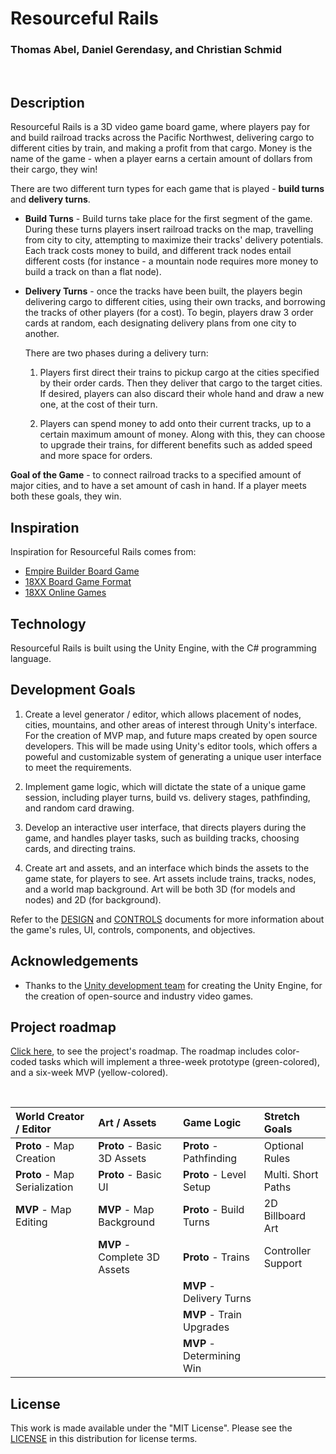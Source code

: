 # Resourceful Rails

### Thomas Abel, Daniel Gerendasy, and Christian Schmid
</br>

## Description

Resourceful Rails is a 3D video game board game, where players pay for and build railroad tracks across the Pacific Northwest, delivering cargo to different cities by train, and making a profit from that cargo. Money is the name of the game - when a player earns a certain amount of dollars from their cargo, they win!

There are two different turn types for each game that is played - **build turns** and **delivery turns**.

- **Build Turns** - Build turns take place for the first segment of the game. During these turns players insert railroad tracks on the map, travelling from city to city, attempting to maximize their tracks' delivery potentials. Each track costs money to build, and different track nodes entail different costs (for instance - a mountain node requires more money to build a track on than a flat node).

- **Delivery Turns** - once the tracks have been built, the players begin delivering cargo to different cities, using their own tracks, and borrowing the tracks of other players (for a cost). To begin, players draw 3 order cards at random, each designating delivery plans from one city to another.

    There are two phases during a delivery turn:

    1. Players first direct their trains to pickup cargo at the cities specified by their order cards. Then they deliver that cargo to the target cities. If desired, players can also discard their whole hand and draw a new one, at the cost of their turn.

    2. Players can spend money to add onto their current tracks, up to a certain maximum amount of money. Along with this, they can choose to upgrade their trains, for different benefits such as added speed and more space for orders.

**Goal of the Game** - to connect railroad tracks to a specified amount of major cities, and to have a set amount of cash in hand. If a player meets both these goals, they win.


## Inspiration

Inspiration for Resourceful Rails comes from:

- [Empire Builder Board Game](https://en.wikipedia.org/wiki/Empire_Builder_(board_game))
- [18XX Board Game Format](https://en.wikipedia.org/wiki/18XX)
- [18XX Online Games](https://18xx.games/)

## Technology

Resourceful Rails is built using the Unity Engine, with the C# programming language. 


## Development Goals

1. Create a level generator / editor, which allows placement of nodes, cities, mountains, and other areas of interest through Unity's interface. For the creation of MVP map, and future maps created by open source developers. This will be made using Unity's editor tools, which offers a poweful and customizable system of generating a unique user interface to meet the requirements.

2. Implement game logic, which will dictate the state of a unique game session, including player turns, build vs. delivery stages, pathfinding, and random card drawing.

3. Develop an interactive user interface, that directs players during the game, and handles player tasks, such as building tracks, choosing cards, and directing trains. 

4. Create art and assets, and an interface which binds the assets to the game state, for players to see. Art assets include trains, tracks, nodes, and a world map background. Art will be both 3D (for models and nodes) and 2D (for background).

Refer to the [DESIGN](./DESIGN.md) and [CONTROLS](./CONTROLS.md) documents for more information about the game's rules, UI, controls, components, and objectives.

## Acknowledgements

- Thanks to the [Unity development team](https://unity.com/) for creating the Unity Engine, for the creation of open-source and industry video games.


## Project roadmap

[Click here](https://trello.com/b/gVsj6pIm), to see the project's roadmap. The roadmap includes color-coded tasks which will implement a three-week prototype (green-colored), and a six-week MVP (yellow-colored).

<br>

| World Creator / Editor        | Art / Assets                   | Game Logic                  | Stretch Goals      |
| :---                          | :---                           | :---                        | :---               |
| **Proto** - Map Creation      | **Proto** - Basic 3D Assets    | **Proto** - Pathfinding     | Optional Rules     |
| **Proto** - Map Serialization | **Proto** - Basic UI           | **Proto** - Level Setup     | Multi. Short Paths |
| **MVP**   - Map Editing       | **MVP**   - Map Background     | **Proto** - Build Turns     | 2D Billboard Art   | 
|                               | **MVP**   - Complete 3D Assets | **Proto** - Trains          | Controller Support ||                               | **MVP**   - Complete UI        | **MVP**   - Order Cards     |                    |
|                               |                                | **MVP**   - Delivery Turns  |                    |
|                               |                                | **MVP**   - Train Upgrades  |                    |
|                               |                                | **MVP**   - Determining Win |                    |

## License

This work is made available under the "MIT License". Please
see the [LICENSE](./LICENSE) in this distribution for license
terms.
